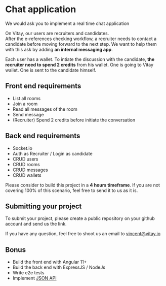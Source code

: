 # Chat application

We would ask you to implement a real time chat application

On Vitay, our users are recruiters and candidates.<br/>
After the e-references checking workflow, a recruiter needs to contact a candidate before moving forward to the next step. We want to help them with this ask by adding **an internal messaging app**.<br/>

Each user has a wallet. To intiate the discussion with the candidate, **the recruiter need to spend 2 credits** from his wallet. One is going to Vitay wallet. One is sent to the candidate himself.

## Front end requirements

- List all rooms
- Join a room
- Read all messages of the room
- Send message
- (Recruiter) Spend 2 credits before initiate the conversation

## Back end requirements

- Socket.io
- Auth as Recruiter / Login as candidate
- CRUD users
- CRUD rooms
- CRUD messages
- CRUD wallets

Please consider to build this project in a **4 hours timeframe**. If you are not covering 100% of this scenario, feel free to send it to us as it is.

## Submitting your project

To submit your project, please create a public repository on your github account and send us the link.

If you have any question, feel free to shoot us an email to [vincent@vitay.io](mailto:vincent@vitay.io)

## Bonus

- Build the front end with Angular 11+
- Build the back end with ExpressJS / NodeJs
- Write e2e tests
- Implement [JSON API](http://jsonapi.org/)
